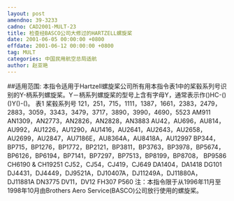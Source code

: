 ```yaml
---
layout: post
amendno: 39-3233
cadno: CAD2001-MULT-23
title: 检查经BASCO公司大修过的HARTZELL螺旋桨
date: 2001-06-05 00:00:00 +0800
effdate: 2001-06-12 00:00:00 +0800
tag: MULT
categories: 中国民用航空总局适航
author: 赵亚艳
---
```


##适用范围:
本指令适用于Hartzell螺旋桨公司所有用本指令表1中的桨毂系列号识别的Y-柄系列螺旋桨。Y－柄系列螺旋桨的型号上含有字母Y，通常表示作()HC-()()Y()-()。 表1 桨毂系列号 121，251，715，1111，1387，1661，2383，2479，2883，3059，3343，3479，3717，3890，3990，4690，5523  AM911 AN1309，AN2773，AN2826，AN2828，AN3883 AU42，AU696，AU814，AU992，AU1226，AU1290，AU1416，AU2641，AU2643，AU2658，AU2699，AU2847，AU7186E，AU8364A，AU8418A，AU12997  BP344，BP715，BP1276，BP1772，BP2121，BP3811，BP3763，BP3978，BP5674，BP6126，BP6194，BP7141，BP7297，BP7513，BP8199，BP8708， BP9586 CH6190 & CH19251 CJ52，CJ54，CJ419，CJ649 DA1404，DA1418 DG101 DJ4431，DJ4449，DJ9521A，DJ10407A，DJ11249A，DJ11880A，DJ11881A DN3775
DV11，DV12 FH307 P560 注：本指令限于从1996年11月至1998年10月由Brothers Aero Service(BASCO)公司放行使用的螺旋桨。

